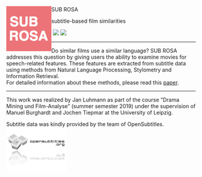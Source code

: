 <img src="https://raw.githubusercontent.com/bbrause/subrosa/master/img/subrosa_logo.png" alt="SUB ROSA" title="SUB ROSA" height="120" align="left">
SUB ROSA

subtitle-based film similarities 


<img src="https://img.shields.io/github/repo-size/bbrause/subrosa" alt="" title=""/> <img src="https://img.shields.io/github/last-commit/bbrause/subrosa"/> <img src="https://img.shields.io/pypi/pyversions/subrosa"/>

----

Do similar films use a similar language? SUB ROSA addresses this question by giving users the ability to examine movies for  speech-related features. These features are extracted from subtitle data using methods from Natural Language Processing, Stylometry and Information Retrieval.  
For detailed information about these methods, please read this [paper](https://github.com/bbrause/subrosa/raw/master/Luhmann_2019_MovieSimilarities.pdf). 

----

This work was realized by Jan Luhmann as part of the course ”Drama Mining und Film-Analyse” (summer semester 2019) under the supervision of Manuel Burghardt and Jochen Tiepmar at the University of Leipzig.  

Subtitle data was kindly provided by the team of OpenSubtitles.  
<img src="https://raw.githubusercontent.com/bbrause/subrosa/master/img/opensubtitles_logo.png" title="OpenSubtitles" height="120"/>
